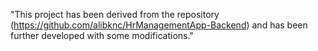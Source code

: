 "This project has been derived from the repository (https://github.com/alibknc/HrManagementApp-Backend) and has been further developed with some modifications."
